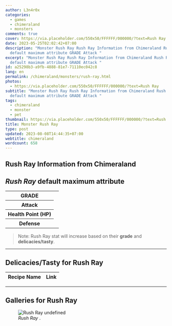 ```yaml
---
author: L3n4r0x
categories:
  - games
  - chimeraland
  - monsters
comments: true
cover: https://via.placeholder.com/550x50/FFFFFF/000000/?text=Rush Ray
date: 2023-05-25T02:02:42+07:00
description: "Monster Rush Ray Rush Ray Information from Chimeraland Rush Ray
  default maximum attribute GRADE Attack "
excerpt: "Monster Rush Ray Rush Ray Information from Chimeraland Rush Ray
  default maximum attribute GRADE Attack "
id: a25298b3-a9fb-4888-81e7-71110ec042c8
lang: en
permalink: /chimeraland/monsters/rush-ray.html
photos:
  - https://via.placeholder.com/550x50/FFFFFF/000000/?text=Rush Ray
subtitle: "Monster Rush Ray Rush Ray Information from Chimeraland Rush Ray
  default maximum attribute GRADE Attack "
tags:
  - chimeraland
  - monster
  - pet
thumbnail: https://via.placeholder.com/550x50/FFFFFF/000000/?text=Rush Ray
title: Monster Rush Ray
type: post
updated: 2023-08-08T14:44:35+07:00
webtitle: chimeraland
wordcount: 658
---
```


<link
  rel="stylesheet"
  href="https://rawcdn.githack.com/dimaslanjaka/Web-Manajemen/870a349/css/bootstrap-5-3-0-alpha3-wrapper.css"
/>
<section id="bootstrap-wrapper">
  <div data-bs-theme="dark">
    <h2>Rush Ray Information from Chimeraland</h2>
    <h2 id="attribute"><i>Rush Ray</i> default maximum attribute</h2>
    <div class="row">
      <div class="col mb-2">
        <div class="card">
          <div class="card-body">
            <table>
              <tr>
                <th>GRADE</th>
                <td><br /></td>
              </tr>
              <tr>
                <th>Attack</th>
                <td></td>
              </tr>
              <tr>
                <th>Health Point (HP)</th>
                <td></td>
              </tr>
              <tr>
                <th>Defense</th>
                <td></td>
              </tr>
            </table>
          </div>
        </div>
      </div>
    </div>
    <blockquote class="bd-callout bd-callout-warning">
      Note: Rush Ray stat will increase based on their <b>grade</b> and
      <b>delicacies/tasty</b>.
    </blockquote>
    <hr />
    <h2 id="delicacies">Delicacies/Tasty for Rush Ray</h2>
    <div class="card">
      <div class="card-body">
        <div class="table-responsive">
          <table class="table table-striped">
            <thead>
              <tr>
                <th>Recipe Name</th>
                <th>Link</th>
              </tr>
            </thead>
            <tbody></tbody>
          </table>
        </div>
      </div>
    </div>
    <hr />
    <div id="gallery">
      <h2>Galleries for Rush Ray</h2>
      <div class="row">
        <div class="col-lg-6 col-12">
          <figure>
            <img
              src="https://www.webmanajemen.com/undefined"
              alt="Rush Ray undefined"
            />
            <figcaption style="word-wrap: break-word">
              <i>Rush Ray</i> .
            </figcaption>
          </figure>
        </div>
      </div>
    </div>
  </div>
</section>